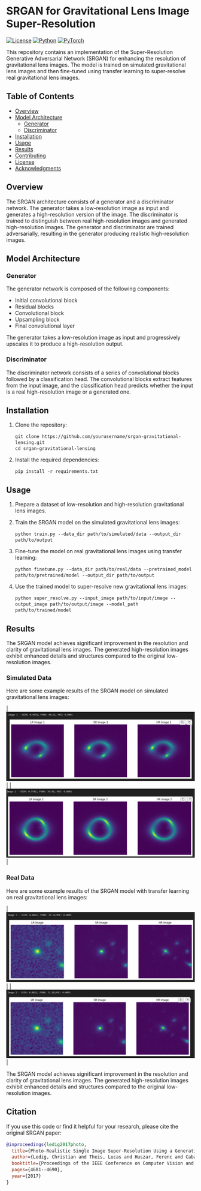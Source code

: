 # SRGAN for Gravitational Lens Image Super-Resolution

[![License](https://img.shields.io/badge/license-MIT-blue.svg)](LICENSE)
[![Python](https://img.shields.io/badge/python-3.6+-blue.svg)](https://www.python.org/downloads/)
[![PyTorch](https://img.shields.io/badge/pytorch-1.7+-red.svg)](https://pytorch.org/)

This repository contains an implementation of the Super-Resolution Generative Adversarial Network (SRGAN) for enhancing the resolution of gravitational lens images. The model is trained on simulated gravitational lens images and then fine-tuned using transfer learning to super-resolve real gravitational lens images.

## Table of Contents

- [Overview](#overview)
- [Model Architecture](#model-architecture)
  - [Generator](#generator)
  - [Discriminator](#discriminator)
- [Installation](#installation)
- [Usage](#usage)
- [Results](#results)
- [Contributing](#contributing)
- [License](#license)
- [Acknowledgments](#acknowledgments)

## Overview

The SRGAN architecture consists of a generator and a discriminator network. The generator takes a low-resolution image as input and generates a high-resolution version of the image. The discriminator is trained to distinguish between real high-resolution images and generated high-resolution images. The generator and discriminator are trained adversarially, resulting in the generator producing realistic high-resolution images.

## Model Architecture

### Generator

The generator network is composed of the following components:

- Initial convolutional block
- Residual blocks
- Convolutional block
- Upsampling block
- Final convolutional layer

The generator takes a low-resolution image as input and progressively upscales it to produce a high-resolution output.

### Discriminator

The discriminator network consists of a series of convolutional blocks followed by a classification head. The convolutional blocks extract features from the input image, and the classification head predicts whether the input is a real high-resolution image or a generated one.

## Installation

1. Clone the repository:

   ```shell
   git clone https://github.com/yourusername/srgan-gravitational-lensing.git
   cd srgan-gravitational-lensing
   ```

2. Install the required dependencies:

   ```shell
   pip install -r requirements.txt
   ```

## Usage

1. Prepare a dataset of low-resolution and high-resolution gravitational lens images.

2. Train the SRGAN model on the simulated gravitational lens images:

   ```shell
   python train.py --data_dir path/to/simulated/data --output_dir path/to/output
   ```

3. Fine-tune the model on real gravitational lens images using transfer learning:

   ```shell
   python finetune.py --data_dir path/to/real/data --pretrained_model path/to/pretrained/model --output_dir path/to/output
   ```

4. Use the trained model to super-resolve new gravitational lens images:

   ```shell
   python super_resolve.py --input_image path/to/input/image --output_image path/to/output/image --model_path path/to/trained/model
   ```

## Results

The SRGAN model achieves significant improvement in the resolution and clarity of gravitational lens images. The generated high-resolution images exhibit enhanced details and structures compared to the original low-resolution images.

### Simulated Data

Here are some example results of the SRGAN model on simulated gravitational lens images:

| ![Simulated Image 1](images/img1_sim.png) |
| ![simulated Image 2](images/img2_sim.png) |

### Real Data

Here are some example results of the SRGAN model with transfer learning on real gravitational lens images:

| ![Real Image 1](images/img1_real.png) | 
| ![Real Image 2 ](images/img2_real.png)|

The SRGAN model achieves significant improvement in the resolution and clarity of gravitational lens images. The generated high-resolution images exhibit enhanced details and structures compared to the original low-resolution images.


## Citation

If you use this code or find it helpful for your research, please cite the original SRGAN paper:

```bibtex
@inproceedings{ledig2017photo,
  title={Photo-Realistic Single Image Super-Resolution Using a Generative Adversarial Network},
  author={Ledig, Christian and Theis, Lucas and Huszar, Ferenc and Caballero, Jose and Cunningham, Andrew and Acosta, Alejandro and Aitken, Andrew and Tejani, Alykhan and Totz, Johannes and Wang, Zehan and others},
  booktitle={Proceedings of the IEEE Conference on Computer Vision and Pattern Recognition},
  pages={4681--4690},
  year={2017}
}
```
